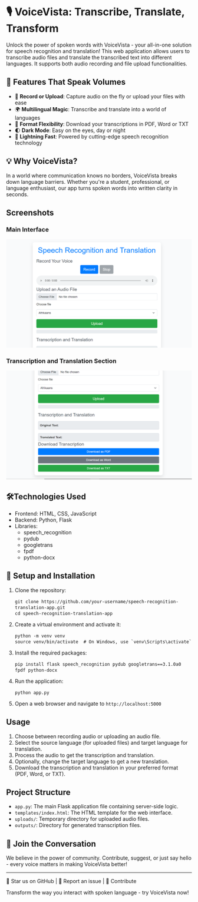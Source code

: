 #  🎙️ VoiceVista: Transcribe, Translate, Transform

Unlock the power of spoken words with VoiceVista - your all-in-one solution for speech recognition and translation!
This web application allows users to transcribe audio files and translate the transcribed text into different languages. It supports both audio recording and file upload functionalities.

## 🌟 Features That Speak Volumes

- 🎤 **Record or Upload**: Capture audio on the fly or upload your files with ease
- 🌍 **Multilingual Magic**: Transcribe and translate into a world of languages
- 📄 **Format Flexibility**: Download your transcriptions in PDF, Word or TXT
- 🌓 **Dark Mode**: Easy on the eyes, day or night
- 🚀 **Lightning Fast**: Powered by cutting-edge speech recognition technology

## 💡 Why VoiceVista?

In a world where communication knows no borders, VoiceVista breaks down language barriers. Whether you're a student, professional, or language enthusiast, our app turns spoken words into written clarity in seconds.

## Screenshots

### Main Interface
![Main Interface](Screenshot1.png)

### Transcription and Translation Section
![File Upload and Language Selection](Screenshot2.png)

## 🛠️Technologies Used

- Frontend: HTML, CSS, JavaScript
- Backend: Python, Flask
- Libraries: 
  - speech_recognition
  - pydub
  - googletrans
  - fpdf
  - python-docx

## 🚀 Setup and Installation

1. Clone the repository:
   ```
   git clone https://github.com/your-username/speech-recognition-translation-app.git
   cd speech-recognition-translation-app
   ```

2. Create a virtual environment and activate it:
   ```
   python -m venv venv
   source venv/bin/activate  # On Windows, use `venv\Scripts\activate`
   ```

3. Install the required packages:
   ```
   pip install flask speech_recognition pydub googletrans==3.1.0a0 fpdf python-docx
   ```

4. Run the application:
   ```
   python app.py
   ```

5. Open a web browser and navigate to `http://localhost:5000`

## Usage

1. Choose between recording audio or uploading an audio file.
2. Select the source language (for uploaded files) and target language for translation.
3. Process the audio to get the transcription and translation.
4. Optionally, change the target language to get a new translation.
5. Download the transcription and translation in your preferred format (PDF, Word, or TXT).

## Project Structure

- `app.py`: The main Flask application file containing server-side logic.
- `templates/index.html`: The HTML template for the web interface.
- `uploads/`: Temporary directory for uploaded audio files.
- `outputs/`: Directory for generated transcription files.

## 👥 Join the Conversation

We believe in the power of community. Contribute, suggest, or just say hello - every voice matters in making VoiceVista better!

---

🌟 Star us on GitHub | 🐛 Report an issue | 🤝 Contribute

Transform the way you interact with spoken language - try VoiceVista now!